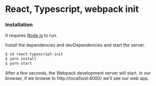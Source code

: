 # React, Typescript, webpack init

### Installation

It requires [Node.js](https://nodejs.org/) to run.

Install the dependencies and devDependencies and start the server.

```sh
$ cd react-typescript-init
$ yarn install
$ yarn start
```

After a few seconds, the Webpack development server will start. In our browser, if we browse to http://localhost:4000/ we’ll see our web app.